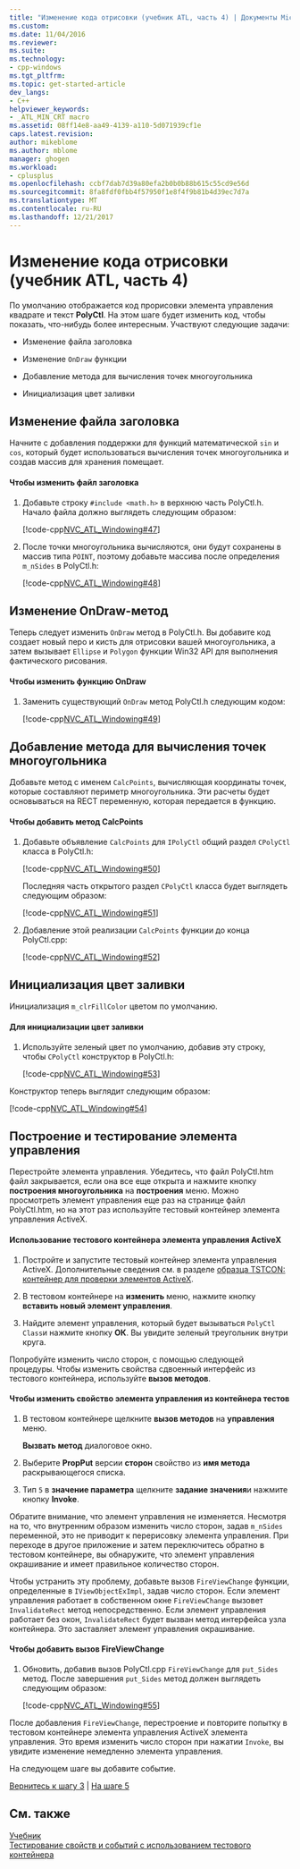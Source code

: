 ```yaml
---
title: "Изменение кода отрисовки (учебник ATL, часть 4) | Документы Microsoft"
ms.custom: 
ms.date: 11/04/2016
ms.reviewer: 
ms.suite: 
ms.technology:
- cpp-windows
ms.tgt_pltfrm: 
ms.topic: get-started-article
dev_langs:
- C++
helpviewer_keywords:
- _ATL_MIN_CRT macro
ms.assetid: 08ff14e8-aa49-4139-a110-5d071939cf1e
caps.latest.revision: 
author: mikeblome
ms.author: mblome
manager: ghogen
ms.workload:
- cplusplus
ms.openlocfilehash: ccbf7dab7d39a80efa2b0b0b88b615c55cd9e56d
ms.sourcegitcommit: 8fa8fdf0fbb4f57950f1e8f4f9b81b4d39ec7d7a
ms.translationtype: MT
ms.contentlocale: ru-RU
ms.lasthandoff: 12/21/2017
---
```

# <a name="changing-the-drawing-code-atl-tutorial-part-4"></a>Изменение кода отрисовки (учебник ATL, часть 4)
По умолчанию отображается код прорисовки элемента управления квадрате и текст **PolyCtl**. На этом шаге будет изменить код, чтобы показать, что-нибудь более интересным. Участвуют следующие задачи:  
  
-   Изменение файла заголовка  
  
-   Изменение `OnDraw` функции  
  
-   Добавление метода для вычисления точек многоугольника  
  
-   Инициализация цвет заливки  
  
## <a name="modifying-the-header-file"></a>Изменение файла заголовка  
 Начните с добавления поддержки для функций математической `sin` и `cos`, который будет использоваться вычисления точек многоугольника и создав массив для хранения помещает.  
  
#### <a name="to-modify-the-header-file"></a>Чтобы изменить файл заголовка  
  
1.  Добавьте строку `#include <math.h>` в верхнюю часть PolyCtl.h. Начало файла должно выглядеть следующим образом:  
  
     [!code-cpp[NVC_ATL_Windowing#47](../atl/codesnippet/cpp/changing-the-drawing-code-atl-tutorial-part-4_1.cpp)]  
  
2.  После точки многоугольника вычисляются, они будут сохранены в массив типа `POINT`, поэтому добавьте массива после определения `m_nSides` в PolyCtl.h:  
  
     [!code-cpp[NVC_ATL_Windowing#48](../atl/codesnippet/cpp/changing-the-drawing-code-atl-tutorial-part-4_2.h)]  
  
## <a name="modifying-the-ondraw-method"></a>Изменение OnDraw-метод  
 Теперь следует изменить `OnDraw` метод в PolyCtl.h. Вы добавите код создает новый перо и кисть для отрисовки вашей многоугольника, а затем вызывает `Ellipse` и `Polygon` функции Win32 API для выполнения фактического рисования.  
  
#### <a name="to-modify-the-ondraw-function"></a>Чтобы изменить функцию OnDraw  
  
1.  Заменить существующий `OnDraw` метод PolyCtl.h следующим кодом:  
  
     [!code-cpp[NVC_ATL_Windowing#49](../atl/codesnippet/cpp/changing-the-drawing-code-atl-tutorial-part-4_3.cpp)]  
  
## <a name="adding-a-method-to-calculate-the-polygon-points"></a>Добавление метода для вычисления точек многоугольника  
 Добавьте метод с именем `CalcPoints`, вычисляющая координаты точек, которые составляют периметр многоугольника. Эти расчеты будет основываться на RECT переменную, которая передается в функцию.  
  
#### <a name="to-add-the-calcpoints-method"></a>Чтобы добавить метод CalcPoints  
  
1.  Добавьте объявление `CalcPoints` для `IPolyCtl` общий раздел `CPolyCtl` класса в PolyCtl.h:  
  
     [!code-cpp[NVC_ATL_Windowing#50](../atl/codesnippet/cpp/changing-the-drawing-code-atl-tutorial-part-4_4.h)]  
  
     Последняя часть открытого раздел `CPolyCtl` класса будет выглядеть следующим образом:  
  
     [!code-cpp[NVC_ATL_Windowing#51](../atl/codesnippet/cpp/changing-the-drawing-code-atl-tutorial-part-4_5.h)]  
  
2.  Добавление этой реализации `CalcPoints` функции до конца PolyCtl.cpp:  
  
     [!code-cpp[NVC_ATL_Windowing#52](../atl/codesnippet/cpp/changing-the-drawing-code-atl-tutorial-part-4_6.cpp)]  
  
## <a name="initializing-the-fill-color"></a>Инициализация цвет заливки  
 Инициализация `m_clrFillColor` цветом по умолчанию.  
  
#### <a name="to-initialize-the-fill-color"></a>Для инициализации цвет заливки  
  
1.  Используйте зеленый цвет по умолчанию, добавив эту строку, чтобы `CPolyCtl` конструктор в PolyCtl.h:  
  
     [!code-cpp[NVC_ATL_Windowing#53](../atl/codesnippet/cpp/changing-the-drawing-code-atl-tutorial-part-4_7.h)]  
  
 Конструктор теперь выглядит следующим образом:  
  
 [!code-cpp[NVC_ATL_Windowing#54](../atl/codesnippet/cpp/changing-the-drawing-code-atl-tutorial-part-4_8.h)]  
  
## <a name="building-and-testing-the-control"></a>Построение и тестирование элемента управления  
 Перестройте элемента управления. Убедитесь, что файл PolyCtl.htm файл закрывается, если она все еще открыта и нажмите кнопку **построения многоугольника** на **построения** меню. Можно просмотреть элемент управления еще раз на странице файл PolyCtl.htm, но на этот раз используйте тестовый контейнер элемента управления ActiveX.  
  
#### <a name="to-use-the-activex-control-test-container"></a>Использование тестового контейнера элемента управления ActiveX  
  
1.  Постройте и запустите тестовый контейнер элемента управления ActiveX. Дополнительные сведения см. в разделе [образца TSTCON: контейнер для проверки элементов ActiveX](../visual-cpp-samples.md).  
  
2.  В тестовом контейнере на **изменить** меню, нажмите кнопку **вставить новый элемент управления**.  
  
3.  Найдите элемент управления, который будет вызываться `PolyCtl Class`и нажмите кнопку **ОК**. Вы увидите зеленый треугольник внутри круга.  
  
 Попробуйте изменить число сторон, с помощью следующей процедуры. Чтобы изменить свойства сдвоенный интерфейс из тестового контейнера, используйте **вызов методов**.  
  
#### <a name="to-modify-a-controls-property-from-within-the-test-container"></a>Чтобы изменить свойство элемента управления из контейнера тестов  
  
1.  В тестовом контейнере щелкните **вызов методов** на **управления** меню.  
  
     **Вызвать метод** диалоговое окно.  
  
2.  Выберите **PropPut** версии **сторон** свойство из **имя метода** раскрывающегося списка.  
  
3.  Тип `5` в **значение параметра** щелкните **задание значения**и нажмите кнопку **Invoke**.  
  
 Обратите внимание, что элемент управления не изменяется. Несмотря на то, что внутренним образом изменить число сторон, задав `m_nSides` переменной, это не приводит к перерисовку элемента управления. При переходе в другое приложение и затем переключитесь обратно в тестовом контейнере, вы обнаружите, что элемент управления окрашивание и имеет правильное количество сторон.  
  
 Чтобы устранить эту проблему, добавьте вызов `FireViewChange` функции, определенные в `IViewObjectExImpl`, задав число сторон. Если элемент управления работает в собственном окне `FireViewChange` вызовет `InvalidateRect` метод непосредственно. Если элемент управления работает без окон, `InvalidateRect` будет вызван метод интерфейса узла контейнера. Это заставляет элемент управления окрашивание.  
  
#### <a name="to-add-a-call-to-fireviewchange"></a>Чтобы добавить вызов FireViewChange  
  
1.  Обновить, добавив вызов PolyCtl.cpp `FireViewChange` для `put_Sides` метод. После завершения `put_Sides` метод должен выглядеть следующим образом:  
  
     [!code-cpp[NVC_ATL_Windowing#55](../atl/codesnippet/cpp/changing-the-drawing-code-atl-tutorial-part-4_9.cpp)]  
  
 После добавления `FireViewChange`, перестроение и повторите попытку в тестовом контейнере элемента управления ActiveX элемента управления. Это время изменить число сторон при нажатии `Invoke`, вы увидите изменение немедленно элемента управления.  
  
 На следующем шаге вы добавите событие.  
  
 [Вернитесь к шагу 3](../atl/adding-a-property-to-the-control-atl-tutorial-part-3.md) &#124; [На шаге 5](../atl/adding-an-event-atl-tutorial-part-5.md)  
  
## <a name="see-also"></a>См. также  
 [Учебник](../atl/active-template-library-atl-tutorial.md)   
 [Тестирование свойств и событий с использованием тестового контейнера](../mfc/testing-properties-and-events-with-test-container.md)

